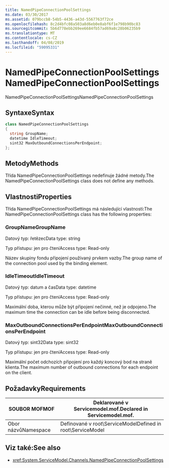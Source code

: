 ```yaml
---
title: NamedPipeConnectionPoolSettings
ms.date: 03/30/2017
ms.assetid: 079bccb8-54b5-4436-a43d-5567763f72ce
ms.openlocfilehash: 8c2d4bfc08a503a8d6eb0e8abf6f1e798b90bc83
ms.sourcegitcommit: 5b6d778ebb269ee6684fb57ad69a8c28b06235b9
ms.translationtype: MT
ms.contentlocale: cs-CZ
ms.lasthandoff: 04/08/2019
ms.locfileid: "59095331"
---
```

# <a name="namedpipeconnectionpoolsettings"></a><span data-ttu-id="95ead-102">NamedPipeConnectionPoolSettings</span><span class="sxs-lookup"><span data-stu-id="95ead-102">NamedPipeConnectionPoolSettings</span></span>
<span data-ttu-id="95ead-103">NamedPipeConnectionPoolSettings</span><span class="sxs-lookup"><span data-stu-id="95ead-103">NamedPipeConnectionPoolSettings</span></span>  
  
## <a name="syntax"></a><span data-ttu-id="95ead-104">Syntaxe</span><span class="sxs-lookup"><span data-stu-id="95ead-104">Syntax</span></span>  
  
```csharp
class NamedPipeConnectionPoolSettings  
{  
  string GroupName;  
  datetime IdleTimeout;  
  sint32 MaxOutboundConnectionsPerEndpoint;  
};  
```  
  
## <a name="methods"></a><span data-ttu-id="95ead-105">Metody</span><span class="sxs-lookup"><span data-stu-id="95ead-105">Methods</span></span>  
 <span data-ttu-id="95ead-106">Třída NamedPipeConnectionPoolSettings nedefinuje žádné metody.</span><span class="sxs-lookup"><span data-stu-id="95ead-106">The NamedPipeConnectionPoolSettings class does not define any methods.</span></span>  
  
## <a name="properties"></a><span data-ttu-id="95ead-107">Vlastnosti</span><span class="sxs-lookup"><span data-stu-id="95ead-107">Properties</span></span>  
 <span data-ttu-id="95ead-108">Třída NamedPipeConnectionPoolSettings má následující vlastnosti:</span><span class="sxs-lookup"><span data-stu-id="95ead-108">The NamedPipeConnectionPoolSettings class has the following properties:</span></span>  
  
### <a name="groupname"></a><span data-ttu-id="95ead-109">GroupName</span><span class="sxs-lookup"><span data-stu-id="95ead-109">GroupName</span></span>  
 <span data-ttu-id="95ead-110">Datový typ: řetězec</span><span class="sxs-lookup"><span data-stu-id="95ead-110">Data type: string</span></span>  
  
 <span data-ttu-id="95ead-111">Typ přístupu: jen pro čtení</span><span class="sxs-lookup"><span data-stu-id="95ead-111">Access type: Read-only</span></span>  
  
 <span data-ttu-id="95ead-112">Název skupiny fondu připojení používaný prvkem vazby.</span><span class="sxs-lookup"><span data-stu-id="95ead-112">The group name of the connection pool used by the binding element.</span></span>  
  
### <a name="idletimeout"></a><span data-ttu-id="95ead-113">IdleTimeout</span><span class="sxs-lookup"><span data-stu-id="95ead-113">IdleTimeout</span></span>  
 <span data-ttu-id="95ead-114">Datový typ: datum a čas</span><span class="sxs-lookup"><span data-stu-id="95ead-114">Data type: datetime</span></span>  
  
 <span data-ttu-id="95ead-115">Typ přístupu: jen pro čtení</span><span class="sxs-lookup"><span data-stu-id="95ead-115">Access type: Read-only</span></span>  
  
 <span data-ttu-id="95ead-116">Maximální doba, kterou může být připojení nečinné, než je odpojeno.</span><span class="sxs-lookup"><span data-stu-id="95ead-116">The maximum time the connection can be idle before being disconnected.</span></span>  
  
### <a name="maxoutboundconnectionsperendpoint"></a><span data-ttu-id="95ead-117">MaxOutboundConnectionsPerEndpoint</span><span class="sxs-lookup"><span data-stu-id="95ead-117">MaxOutboundConnectionsPerEndpoint</span></span>  
 <span data-ttu-id="95ead-118">Datový typ: sint32</span><span class="sxs-lookup"><span data-stu-id="95ead-118">Data type: sint32</span></span>  
  
 <span data-ttu-id="95ead-119">Typ přístupu: jen pro čtení</span><span class="sxs-lookup"><span data-stu-id="95ead-119">Access type: Read-only</span></span>  
  
 <span data-ttu-id="95ead-120">Maximální počet odchozích připojení pro každý koncový bod na straně klienta.</span><span class="sxs-lookup"><span data-stu-id="95ead-120">The maximum number of outbound connections for each endpoint on the client.</span></span>  
  
## <a name="requirements"></a><span data-ttu-id="95ead-121">Požadavky</span><span class="sxs-lookup"><span data-stu-id="95ead-121">Requirements</span></span>  
  
|<span data-ttu-id="95ead-122">SOUBOR MOF</span><span class="sxs-lookup"><span data-stu-id="95ead-122">MOF</span></span>|<span data-ttu-id="95ead-123">Deklarované v Servicemodel.mof.</span><span class="sxs-lookup"><span data-stu-id="95ead-123">Declared in Servicemodel.mof.</span></span>|  
|---------|-----------------------------------|  
|<span data-ttu-id="95ead-124">Obor názvů</span><span class="sxs-lookup"><span data-stu-id="95ead-124">Namespace</span></span>|<span data-ttu-id="95ead-125">Definované v root\ServiceModel</span><span class="sxs-lookup"><span data-stu-id="95ead-125">Defined in root\ServiceModel</span></span>|  
  
## <a name="see-also"></a><span data-ttu-id="95ead-126">Viz také:</span><span class="sxs-lookup"><span data-stu-id="95ead-126">See also</span></span>

- <xref:System.ServiceModel.Channels.NamedPipeConnectionPoolSettings>
